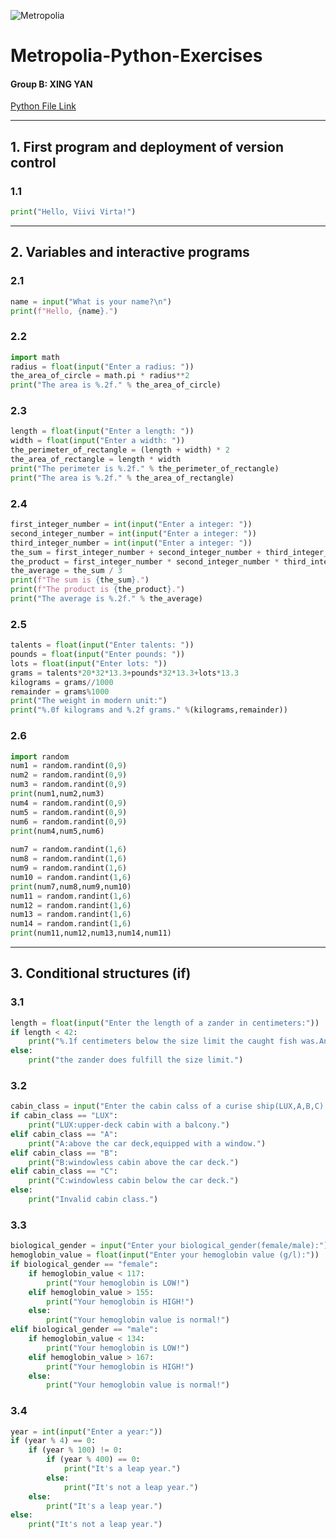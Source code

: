 ![Metropolia](https://cookie-cdn.cookiepro.com/logos/4167d0b9-598c-4c19-adcb-dbf31e3c74f0/18d85870-9dc6-4362-a7b0-3772a78cc17f/a4fd611e-5ca6-427b-a86d-f6bd35128c2d/metropolia_logo.png)
# Metropolia-Python-Exercises 
#### Group B: XING YAN
[Python File Link](https://github.com/gabrielyanxing/metropolia_python_XingYan/blob/main/metro_python_exercises.py)
***
## 1. First program and deployment of version control
### 1.1
```python
print("Hello, Viivi Virta!")
```
***
## 2. Variables and interactive programs
### 2.1
```python
name = input("What is your name?\n")  
print(f"Hello, {name}.")
```

### 2.2
```python
import math
radius = float(input("Enter a radius: "))  
the_area_of_circle = math.pi * radius**2  
print("The area is %.2f." % the_area_of_circle)
```

### 2.3
```python
length = float(input("Enter a length: "))  
width = float(input("Enter a width: "))  
the_perimeter_of_rectangle = (length + width) * 2  
the_area_of_rectangle = length * width  
print("The perimeter is %.2f." % the_perimeter_of_rectangle)  
print("The area is %.2f." % the_area_of_rectangle)
```
### 2.4
```python
first_integer_number = int(input("Enter a integer: "))  
second_integer_number = int(input("Enter a integer: "))  
third_integer_number = int(input("Enter a integer: "))  
the_sum = first_integer_number + second_integer_number + third_integer_number  
the_product = first_integer_number * second_integer_number * third_integer_number  
the_average = the_sum / 3  
print(f"The sum is {the_sum}.")  
print(f"The product is {the_product}.")  
print("The average is %.2f." % the_average)
```
### 2.5
```python
talents = float(input("Enter talents: "))  
pounds = float(input("Enter pounds: "))  
lots = float(input("Enter lots: "))  
grams = talents*20*32*13.3+pounds*32*13.3+lots*13.3  
kilograms = grams//1000  
remainder = grams%1000  
print("The weight in modern unit:")  
print("%.0f kilograms and %.2f grams." %(kilograms,remainder))  
```  
### 2.6
```python
import random
num1 = random.randint(0,9)  
num2 = random.randint(0,9)  
num3 = random.randint(0,9)  
print(num1,num2,num3)  
num4 = random.randint(0,9)  
num5 = random.randint(0,9)  
num6 = random.randint(0,9)  
print(num4,num5,num6)  
  
num7 = random.randint(1,6)  
num8 = random.randint(1,6)  
num9 = random.randint(1,6)  
num10 = random.randint(1,6)  
print(num7,num8,num9,num10)  
num11 = random.randint(1,6)  
num12 = random.randint(1,6)  
num13 = random.randint(1,6)  
num14 = random.randint(1,6)  
print(num11,num12,num13,num14,num11)
```
***
## 3. Conditional structures (if)
### 3.1
```python
length = float(input("Enter the length of a zander in centimeters:"))  
if length < 42:  
    print("%.1f centimeters below the size limit the caught fish was.And release the fish back into the lake." % (42-length))  
else:  
    print("the zander does fulfill the size limit.")
```
### 3.2
```python
cabin_class = input("Enter the cabin calss of a curise ship(LUX,A,B,C):")  
if cabin_class == "LUX":  
    print("LUX:upper-deck cabin with a balcony.")  
elif cabin_class == "A":  
    print("A:above the car deck,equipped with a window.")  
elif cabin_class == "B":  
    print("B:windowless cabin above the car deck.")  
elif cabin_class == "C":  
    print("C:windowless cabin below the car deck.")  
else:  
    print("Invalid cabin class.")
```
### 3.3
```python
biological_gender = input("Enter your biological_gender(female/male):")  
hemoglobin_value = float(input("Enter your hemoglobin value (g/l):"))  
if biological_gender == "female":  
    if hemoglobin_value < 117:  
        print("Your hemoglobin is LOW!")  
    elif hemoglobin_value > 155:  
        print("Your hemoglobin is HIGH!")  
    else:  
        print("Your hemoglobin value is normal!")  
elif biological_gender == "male":  
    if hemoglobin_value < 134:  
        print("Your hemoglobin is LOW!")  
    elif hemoglobin_value > 167:  
        print("Your hemoglobin is HIGH!")  
    else:  
        print("Your hemoglobin value is normal!")
```
### 3.4
```python
year = int(input("Enter a year:"))  
if (year % 4) == 0:  
    if (year % 100) != 0:  
        if (year % 400) == 0:  
            print("It's a leap year.")  
        else:  
            print("It's not a leap year.")  
    else:  
        print("It's a leap year.")  
else:  
    print("It's not a leap year.")
```
